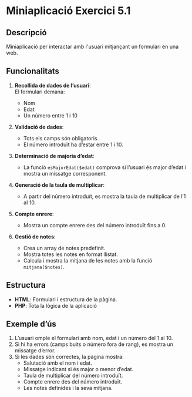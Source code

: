 # Miniaplicació Exercici 5.1

## Descripció
Miniaplicació per interactar amb l'usuari mitjançant un formulari en una web.

## Funcionalitats
1. **Recollida de dades de l’usuari**:  
   El formulari demana:
   - Nom
   - Edat
   - Un número entre 1 i 10

2. **Validació de dades**:
   - Tots els camps són obligatoris.
   - El número introduït ha d’estar entre 1 i 10.

3. **Determinació de majoria d’edat**:
   - La funció `esMajorEdat($edat)` comprova si l’usuari és major d’edat i mostra un missatge corresponent.

4. **Generació de la taula de multiplicar**:
   - A partir del número introduït, es mostra la taula de multiplicar de l’1 al 10.

5. **Compte enrere**:
   - Mostra un compte enrere des del número introduït fins a 0.

6. **Gestió de notes**:
   - Crea un array de notes predefinit.
   - Mostra totes les notes en format llistat.
   - Calcula i mostra la mitjana de les notes amb la funció `mitjana($notes)`.

## Estructura
- **HTML**: Formulari i estructura de la pàgina.
- **PHP**: Tota la lògica de la aplicació

## Exemple d’ús
1. L’usuari omple el formulari amb nom, edat i un número del 1 al 10.
2. Si hi ha errors (camps buits o número fora de rang), es mostra un missatge d’error.
3. Si les dades són correctes, la pàgina mostra:
   - Salutació amb el nom i edat.
   - Missatge indicant si és major o menor d’edat.
   - Taula de multiplicar del número introduït.
   - Compte enrere des del número introduït.
   - Les notes definides i la seva mitjana.



